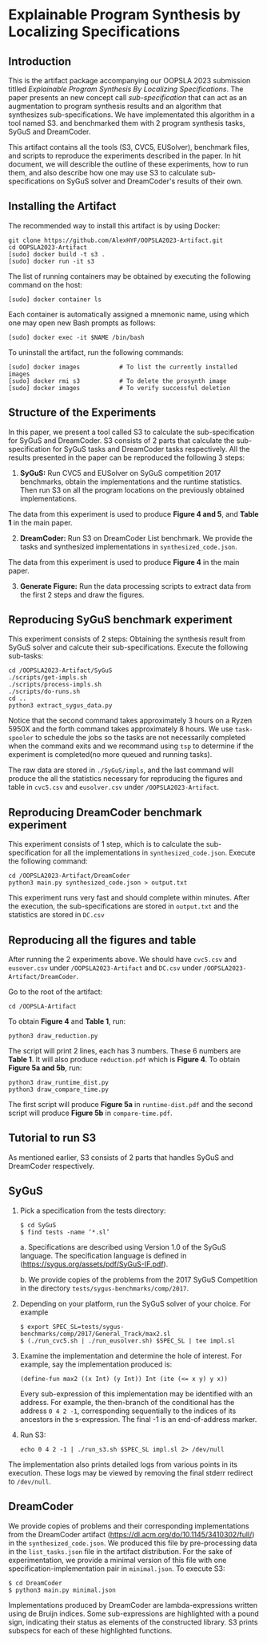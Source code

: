 Explainable Program Synthesis by Localizing Specifications
==========================================================

Introduction
------------

This is the artifact package accompanying our OOPSLA 2023 submission titlled _Explainable Program Synthesis By
Localizing Specifications_. The paper presents an new concept call _sub-specification_ that can act as an augmentation
to program synthesis results and an algorithm that synthesizes sub-specifications. We have implementated this
algorithm in a tool named S3. and benchmarked them with 2 program synthesis tasks, SyGuS and DreamCoder.

This artifact contains all the tools (S3, CVC5, EUSolver), benchmark files, and scripts to reproduce the experiments
described in the paper. In hit document, we will describle the outline of these experiments, how to run them, and also
describe how one may use S3 to calculate sub-specifications on SyGuS solver and DreamCoder's results of their own.

Installing the Artifact
-----------------------

The recommended way to install this artifact is by using Docker:
```
git clone https://github.com/AlexHYF/OOPSLA2023-Artifact.git
cd OOPSLA2023-Artifact
[sudo] docker build -t s3 .
[sudo] docker run -it s3
```
The list of running containers may be obtained by executing the following command on the host:
```
[sudo] docker container ls
```
Each container is automatically assigned a mnemonic name, using which one may open new Bash prompts as follows:
```
[sudo] docker exec -it $NAME /bin/bash
```

To uninstall the artifact, run the following commands:
```
[sudo] docker images           # To list the currently installed images
[sudo] docker rmi s3           # To delete the prosynth image
[sudo] docker images           # To verify successful deletion
```

Structure of the Experiments
----------------------------

In this paper, we present a tool called S3 to calculate the sub-specification for SyGuS and DreamCoder. S3 consists of
2 parts that calculate the sub-specification for SyGuS tasks and DreamCoder tasks respectively. All the results
presented in the paper can be reproduced the following 3 steps:

1. __SyGuS:__ Run CVC5 and EUSolver on SyGuS competition 2017 benchmarks, obtain the implementations and the runtime
  statistics. Then run S3 on all the program locations on the previously obtained implementations.
  
  The data from this experiment is used to produce __Figure 4 and 5__, and __Table 1__ in the main paper.

2. __DreamCoder:__ Run S3 on DreamCoder List benchmark. We provide the tasks and synthesized implementations in
   `synthesized_code.json`.

  The data from this experiment is used to produce __Figure 4__ in the main paper.

3. __Generate Figure:__ Run the data processing scripts to extract data from the first 2 steps and draw the figures.

Reproducing SyGuS benchmark experiment
--------------------------------------

This experiment consists of 2 steps: Obtaining the synthesis result from SyGuS solver and calcute their
sub-specifications. Execute the following sub-tasks:
```
cd /OOPSLA2023-Artifact/SyGuS
./scripts/get-impls.sh
./scripts/process-impls.sh
./scripts/do-runs.sh
cd ..
python3 extract_sygus_data.py
```

Notice that the second command takes approximately 3 hours on a Ryzen 5950X and the forth command takes approximately 8 
hours. We use `task-spooler` to schedule the jobs so the tasks are not necessarily completed when the command exits and we
recommand using `tsp` to determine if the experiment is completed(no more queued and running tasks).

The raw data are stored in `./SyGuS/impls`, and the last command will produce the all the statistics necessary for
reproducing the figures and table in `cvc5.csv` and `eusolver.csv` under `/OOPSLA2023-Artifact`. 


Reproducing DreamCoder benchmark experiment
-------------------------------------------

This experiment consists of 1 step, which is to calculate the sub-specification for all the implementations in
`synthesized_code.json`. Execute the following command:

```
cd /OOPSLA2023-Artifact/DreamCoder
python3 main.py synthesized_code.json > output.txt
```

This experiment runs very fast and should complete within minutes. After the execution, the sub-specifications are
stored in `output.txt` and the statistics are stored in `DC.csv`


Reproducing all the figures and table
-------------------------------------

After running the 2 experiments above. We should have `cvc5.csv` and `eusover.csv` under `/OOPSLA2023-Artifact` and
`DC.csv` under `/OOPSLA2023-Artifact/DreamCoder`.

Go to the root of the artifact:
```
cd /OOPSLA-Artifact
```
To obtain __Figure 4__ and __Table 1__, run:
```
python3 draw_reduction.py
```
The script will print 2 lines, each has 3 numbers. These 6 numbers are __Table 1__. It will also produce
`reduction.pdf` which is __Figure 4__.
To obtain __Figure 5a and 5b__, run:
```
python3 draw_runtime_dist.py
python3 draw_compare_time.py
```
The first script will produce __Figure 5a__ in `runtime-dist.pdf` and the second script will produce __Figure 5b__ in 
`compare-time.pdf`.
 
Tutorial to run S3
------------------

As mentioned earlier, S3 consists of 2 parts that handles SyGuS and DreamCoder respectively.

SyGuS
-----

1. Pick a specification from the tests directory:

   ```
   $ cd SyGuS
   $ find tests -name ‘*.sl’
   ```

   a. Specifications are described using Version 1.0 of the SyGuS language. The specification
      language is defined in (https://sygus.org/assets/pdf/SyGuS-IF.pdf).

   b. We provide copies of the problems from the 2017 SyGuS Competition in the directory
      `tests/sygus-benchmarks/comp/2017`.

2. Depending on your platform, run the SyGuS solver of your choice. For example

   ```
   $ export SPEC_SL=tests/sygus-benchmarks/comp/2017/General_Track/max2.sl
   $ (./run_cvc5.sh | ./run_eusolver.sh) $SPEC_SL | tee impl.sl
   ```

3. Examine the implementation and determine the hole of interest. For example, say the
   implementation produced is:

   ```
   (define-fun max2 ((x Int) (y Int)) Int (ite (<= x y) y x))
   ```

   Every sub-expression of this implementation may be identified with an address. For example, the
   then-branch of the conditional has the address `0 4 2 -1`, corresponding sequentially to the
   indices of its ancestors in the s-expression. The final -1 is an end-of-address marker.

4. Run S3:

   ```
   echo 0 4 2 -1 | ./run_s3.sh $SPEC_SL impl.sl 2> /dev/null
   ```

  The implementation also prints detailed logs from various points in its execution. These logs may
  be viewed by removing the final stderr redirect to `/dev/null`.

DreamCoder
----------

We provide copies of problems and their corresponding implementations from the DreamCoder artifact
(https://dl.acm.org/do/10.1145/3410302/full/) in the `synthesized_code.json`. We produced this file
by pre-processing data in the `list_tasks.json` file in the artifact distribution. For the sake of
experimentation, we provide a minimal version of this file with one specification-implementation
pair in `minimal.json`. To execute S3:

```
$ cd DreamCoder
$ python3 main.py minimal.json
```

Implementations produced by DreamCoder are lambda-expressions written using de Bruijn indices. Some
sub-expressions are highlighted with a pound sign, indicating their status as elements of the
constructed library. S3 prints subspecs for each of these highlighted functions.

